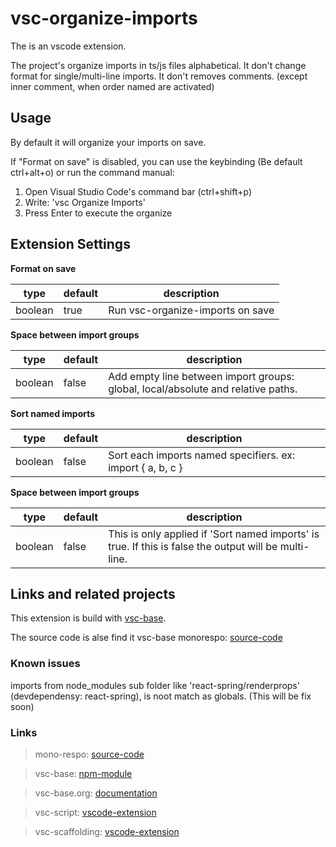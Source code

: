 # vsc-organize-imports

The is an vscode extension.

The project's organize imports in ts/js files alphabetical.
It don't change format for single/multi-line imports.
It don't removes comments. (except inner comment, when order named are activated)

## Usage

By default it will organize your imports on save.

If "Format on save" is disabled, you can use the keybinding
(Be default ctrl+alt+o)
or run the command manual:

1. Open Visual Studio Code's command bar (ctrl+shift+p)
2. Write: 'vsc Organize Imports'
3. Press Enter to execute the organize

## Extension Settings

**Format on save**

| type    | default | description                      |
| ------- | ------- | -------------------------------- |
| boolean | true    | Run vsc-organize-imports on save |

**Space between import groups**

| type    | default | description                                                                      |
| ------- | ------- | -------------------------------------------------------------------------------- |
| boolean | false   | Add empty line between import groups: global, local/absolute and relative paths. |

**Sort named imports**

| type    | default | description                                                |
| ------- | ------- | ---------------------------------------------------------- |
| boolean | false   | Sort each imports named specifiers. ex: import { a, b, c } |

**Space between import groups**

| type    | default | description                                                                                           |
| ------- | ------- | ----------------------------------------------------------------------------------------------------- |
| boolean | false   | This is only applied if 'Sort named imports' is true. If this is false the output will be multi-line. |

## Links and related projects

This extension is build with [vsc-base](http://vsc-base.org).

The source code is alse find it vsc-base monorespo: [source-code](https://github.com/alfnielsen/vsc-base)

### Known issues

imports from node_modules sub folder like 'react-spring/renderprops' (devdependensy: react-spring), 
is noot match as globals. (This will be fix soon)

### Links

> mono-respo: [source-code](https://github.com/alfnielsen/vsc-base)

> vsc-base: [npm-module](https://www.npmjs.com/package/vsc-base)

> vsc-base.org: [documentation](http://vsc-base.org)

> vsc-script: [vscode-extension](https://marketplace.visualstudio.com/items?itemName=alfnielsen.vsc-script)

> vsc-scaffolding: [vscode-extension](https://marketplace.visualstudio.com/items?itemName=alfnielsen.vsc-scafolding)
